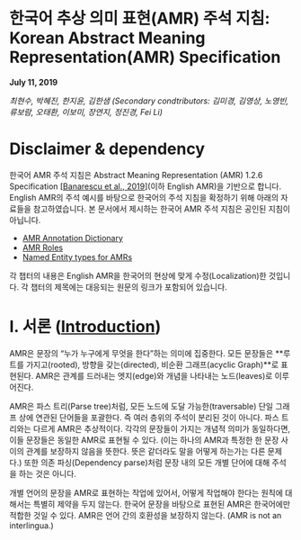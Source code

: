 # 한국어 추상 의미 표현(AMR) 주석 지침: Korean Abstract Meaning Representation(AMR) Specification
**July 11, 2019**


*최현수, 박혜진, 한지윤, 김한샘*
*(Secondary condtributors: 김미경, 김영상, 노영빈, 류보람, 오태환, 이보미, 장연지, 정진경, Fei Li)*


# Disclaimer & dependency
한국어 AMR 주석 지침은 Abstract Meaning Representation (AMR) 1.2.6 Specification [[Banarescu et al., 2019](https://github.com/amrisi/amr-guidelines/blob/master/amr.md)](이하 English AMR)을 기반으로 합니다. English AMR의 주석 예시를 바탕으로 한국어의 주석 지침을 확정하기 위해 아래의 자료들을 참고하였습니다. 본 문서에서 제시하는 한국어 AMR 주석 지침은 공인된 지침이 아닙니다.

+ [AMR Annotation Dictionary](https://www.isi.edu/~ulf/amr/lib/amr-dict.html)
+ [AMR Roles](https://www.isi.edu/~ulf/amr/lib/roles.html)
+ [Named Entity types for AMRs](https://www.isi.edu/~ulf/amr/lib/ne-types.html)

각 챕터의 내용은 English AMR을 한국어의 현상에 맞게 수정(Localization)한 것입니다. 각 챕터의 제목에는 대응되는 원문의 링크가 포함되어 있습니다.


# I. 서론 ([Introduction](https://github.com/amrisi/amr-guidelines/blob/master/amr.md#part-i-introduction))

AMR은 문장의 “누가 누구에게 무엇을 한다”하는 의미에 집중한다. 모든 문장들은 **루트를 가지고(rooted), 방향을 갖는(directed), 비순환 그래프(acyclic Graph)**로 표현된다. AMR은 관계를 드러내는 엣지(edge)와 개념을 나타내는 노드(leaves)로 이루어진다.

AMR은 파스 트리(Parse tree)처럼, 모든 노드에 도달 가능한(traversable) 단일 그래프 상에 연관된 단어들을 포괄한다. 즉 여러 층위의 주석이 분리된 것이 아니다. 파스 트리와는 다르게 AMR은 추상적이다. 각각의 문장들이 가지는 개념적 의미가 동일하다면, 이들 문장들은 동일한 AMR로 표현될 수 있다. (이는 하나의 AMR과 특정한 한 문장 사이의 관계를 보장하지 않음을 뜻한다. 뜻은 같더라도 말을 어떻게 하는가는 다른 문제다.) 또한 의존 파싱(Dependency parse)처럼 문장 내의 모든 개별 단어에 대해 주석을 하는 것은 아니다.

개별 언어의 문장을 AMR로 표현하는 작업에 있어서, 어떻게 작업해야 한다는 원칙에 대해서는 특별히 제약을 두지 않는다. 한국어 문장을 바탕으로 표현된 AMR은 한국어에만 적합한 것일 수 있다. AMR은 언어 간의 호환성을 보장하지 않는다. (AMR is not an interlingua.)
